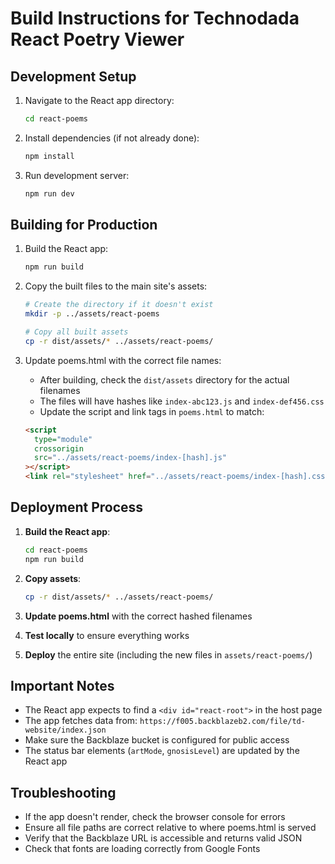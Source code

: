 # Build Instructions for Technodada React Poetry Viewer

## Development Setup

1. Navigate to the React app directory:

   ```bash
   cd react-poems
   ```

2. Install dependencies (if not already done):

   ```bash
   npm install
   ```

3. Run development server:
   ```bash
   npm run dev
   ```

## Building for Production

1. Build the React app:

   ```bash
   npm run build
   ```

2. Copy the built files to the main site's assets:

   ```bash
   # Create the directory if it doesn't exist
   mkdir -p ../assets/react-poems

   # Copy all built assets
   cp -r dist/assets/* ../assets/react-poems/
   ```

3. Update poems.html with the correct file names:
   - After building, check the `dist/assets` directory for the actual filenames
   - The files will have hashes like `index-abc123.js` and `index-def456.css`
   - Update the script and link tags in `poems.html` to match:

   ```html
   <script
     type="module"
     crossorigin
     src="../assets/react-poems/index-[hash].js"
   ></script>
   <link rel="stylesheet" href="../assets/react-poems/index-[hash].css" />
   ```

## Deployment Process

1. **Build the React app**:

   ```bash
   cd react-poems
   npm run build
   ```

2. **Copy assets**:

   ```bash
   cp -r dist/assets/* ../assets/react-poems/
   ```

3. **Update poems.html** with the correct hashed filenames

4. **Test locally** to ensure everything works

5. **Deploy** the entire site (including the new files in `assets/react-poems/`)

## Important Notes

- The React app expects to find a `<div id="react-root">` in the host page
- The app fetches data from: `https://f005.backblazeb2.com/file/td-website/index.json`
- Make sure the Backblaze bucket is configured for public access
- The status bar elements (`artMode`, `gnosisLevel`) are updated by the React app

## Troubleshooting

- If the app doesn't render, check the browser console for errors
- Ensure all file paths are correct relative to where poems.html is served
- Verify that the Backblaze URL is accessible and returns valid JSON
- Check that fonts are loading correctly from Google Fonts
